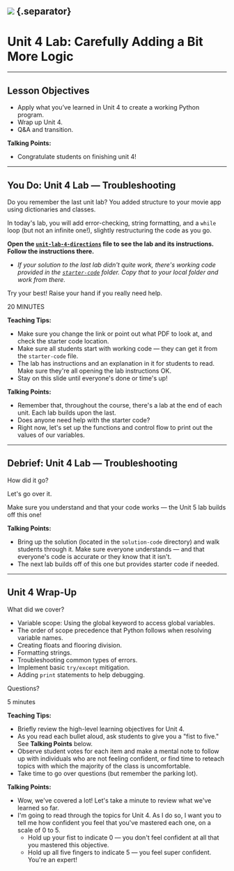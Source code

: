<!--
title: Unit 4 Lab: Troubleshooting
type: Lab
duration: "01:35"
creator: Susi Remondi
-->
## ![](https://s3.amazonaws.com/python-ga/images/GA_Cog_Medium_White_RGB.png)  {.separator}

<h1>Unit 4 Lab: Carefully Adding a Bit More Logic</h1>

<!--

## Overview
This lesson consists of a hands-on lab during which learners will independently create a working Python program. This lab builds on the previous lab, so starter code (which is the same solution code as the previous lab) is provided for them. You simply need to introduce the lab, make sure they have working starter code and that they can access the lab doc, and be available in case of questions. At the end, go over the solution (located in the `solution-code` folder).


## Learning Objectives
In this lesson, students will:
- Apply what they've learned in Unit 4 to create a working Python program.


## Duration
30 minutes

## Suggested Agenda

| Time | Activity |
| --- | --- |
| 0:00 - 0:05 | Welcome / Set-Up |
| 0:05 - 0:20 | Work Time |
| 0:20 - 1:30 | Q&A + Close |

## Before Class: Preparation
- Before class, complete the lab yourself to ensure you’re familiar with the solution, as well as the various challenges learners might encounter.
- Change the location of the starter code and lab directions.

## In Class: Materials
- Projector
- Internet connection
- Python 3
- Lab directions

-->

---

## Lesson Objectives

- Apply what you’ve learned in Unit 4 to create a working Python program.
- Wrap up Unit 4.
- Q&A and transition.


<aside class="notes">

**Talking Points:**

- Congratulate students on finishing unit 4!

</aside>

---

## You Do: Unit 4 Lab — Troubleshooting

Do you remember the last unit lab? You added structure to your movie app using dictionaries and classes.

In today's lab, you will add error-checking, string formatting, and a `while` loop (but not an infinite one!), slightly restructuring the code as you go.

**Open the [`unit-lab-4-directions`](unit-lab-4-directions.md) file to see the lab and its instructions. Follow the instructions there.**

- *If your solution to the last lab didn't quite work, there's working code provided in the [`starter-code`](starter-code/movie_app.py) folder. Copy that to your local folder and work from there.*

Try your best! Raise your hand if you really need help.


<aside class="notes">

20 MINUTES

**Teaching Tips:**

- Make sure you change the link or point out what PDF to look at, and check the starter code location.
- Make sure all students start with working code — they can get it from the `starter-code` file.
- The lab has instructions and an explanation in it for students to read. Make sure they're all opening the lab instructions OK.
- Stay on this slide until everyone's done or time's up!

**Talking Points:**

- Remember that, throughout the course, there's a lab at the end of each unit. Each lab builds upon the last.
- Does anyone need help with the starter code?
- Right now, let's set up the functions and control flow to print out the values of our variables.

</aside>

---

## Debrief: Unit 4 Lab — Troubleshooting

How did it go?

Let's go over it.

Make sure you understand and that your code works — the Unit 5 lab builds off this one!

<aside class="notes">

**Talking Points:**

- Bring up the solution (located in the `solution-code` directory) and walk students through it. Make sure everyone understands — and that everyone's code is accurate or they know that it isn't.
- The next lab builds off of this one but provides starter code if needed.

</aside>

---

## Unit 4 Wrap-Up

What did we cover?

* Variable scope: Using the global keyword to access global variables.
* The order of scope precedence that Python follows when resolving variable names.
* Creating floats and flooring division.
* Formatting strings.
* Troubleshooting common types of errors.
* Implement basic `try/except` mitigation.
* Adding `print` statements to help debugging.

Questions?

<aside class="notes">

5 minutes

**Teaching Tips:**
- Briefly review the high-level learning objectives for Unit 4.
- As you read each bullet aloud, ask students to give you a "fist to five." See **Talking Points** below.
- Observe student votes for each item and make a mental note to follow up with individuals who are not feeling confident, or find time to reteach topics with which the majority of the class is uncomfortable.
- Take time to go over questions (but remember the parking lot).

**Talking Points:**
- Wow, we've covered a lot! Let's take a minute to review what we've learned so far.
- I'm going to read through the topics for Unit 4. As I do so, I want you to tell me how confident you feel that you've mastered each one, on a scale of 0 to 5.
  * Hold up your fist to indicate 0 — you don't feel confident at all that you mastered this objective.
  * Hold up all five fingers to indicate 5 — you feel super confident. You're an expert!
</aside>

